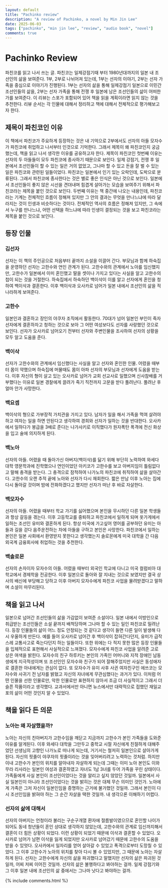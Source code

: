 ```yaml
---
layout: default
title: "Pachinko review"
description: "A review of Pachinko, a novel by Min Jin Lee"
date: 2025-06-03
tags: ["pachinko", "min jin lee", "review", "audio book", "novel"]
comments: true
---
```

# Pachinko Review
파친코를 읽고 나서 쓰는 글.
파친코는 일제강점기때 부터 1980년대까지의 일본 내 조선인의 삶을 보여준다. 1부, 2부로 나뉘어져 있는데, 1부는 선자의 이야기, 2부는 선자 가족을 중심으로 이야기가 진행된다. 1부는 선자의 삶을 통해 일제강점기 일본으로 이민간 조선인들의 삶을, 2부는 선자 가족을 통해 전쟁 후 일본에 남은 조선인들의 삶이 어떠한가를 보여준다.
이 리뷰는 스포가 포함되어 있어 책을 읽을 계획이라면 읽지 않는 것을 추천한다.
리뷰 순서는 각 인물에 대해서 정리하고 책에 대해서 전체적으로 평가해보고자 한다.


## 제목이 파친코인 이유
 이 책에서 파친코가 주요하게 등장하는 것은 내 기억으로 2부에서도 선자의 아들 모자수가 파친코에 취업하고 나서부터 인것으로 기억한다.  그래서 제목이 왜 파친코인지 궁금했는데, 책을 읽고 나서 생각한 이유를 공유하고자 한다.
 제목이 파친코인 첫번째  이유는 선자의 두 아들들이 모두 파친코에 종사하기 때문으로 보인다. 일제 강점기, 전쟁 후 일본에서 조선인들이 할 수 있는 일은 거의 없었고, 그나마 할 수 있고 돈을 잘 벌 수 있는 일은 파친코와 관련된 일들이었다. 파친코는 일본에서 인기 있는 오락인데, 도박으로 분류된다. 그래서 파친코에 종사한다는 것은 별로 좋은 인식은 아닌 것으로 보인다. 일본에서 조선인들이 좋지 않은 시선을 견뎌내며 힘겹게 살아가는 모습을 보여주기 위해서 파친코라는 제목을 붙인 것으로 보인다.
 두번째 이유는 책 중간에 나오는 내용인데, 파친코라는 기계는 전체적인 흐름이 정해져 있지만 그 안의 결과는 무엇을 만나느냐에 따라 달라지는 것이 인생과 비슷하다는 것이다. 전체적인 역사의 흐름은 정해져 있지만, 그 속에서 누구를 만나느냐, 어떤 선택을 하느냐에 따라 인생이 결정되는 것을 보고 파친코라는 제목을 붙인 것으로 보인다.


## 등장 인물
### 김선자
 선자는 이 책의 주인공으로 처음부터 끝까지 소설을 이끌어 간다. 부모님과 함께 하숙집을 운영하던 선자는 고한수와 연인 관계가 된다. 고한수와의 관계에서 노아를 임신했지만, 고한수가 일본에서 이미 혼인했고 딸을 셋이나 가지고 있다는 사실을 알고 고한수의 첩이 되는 것을 거절한다. 하숙집에서 하숙하던 백이삭이 이를 알고 선자에게 혼인을 청하여 백이삭과 결혼한다. 이후 백이삭과 오사카로 넘어가 일본 내에서 조선인의 삶을 적나라하게 보여준다.

### 고한수
 일본인과 결혼하고 장인의 야쿠자 조직에서 활동한다. 70대가 넘어 일본인 부인이 죽자 선자에게 결혼하자고 청하는 것으로 보아 그 어떤 여성보다도 선자를 사랑했던 것으로 보인다. 선자가 오사카로 넘어오기 전부터 선자와 주변인물을 조사하여 선자의 상황을 모두 알고 도움을 준다.

### 백이삭
 선자가 고한수와의 관계에서 임신했다는 사실을 알고 선자와 혼인한 인물. 어렸을 때부터 몸이 약했으며 하숙집에 머물때도 몸이 아파 선자의 부모님과 선자에게 도움을 받는다. 이후 자신의 형이 살고 있는 오사카로 넘어가 교회 선교사로 일했으며 신사참배를 거부했다는 이유로 일본 경찰에게 끌려가 죽기 직전까지 고문을 받다 풀려난다. 풀려난 후 얼마 안가 사망한다.

### 백요셉
 백이삭의 형으로 가부장적 가치관을 가지고 있다. 남자가 일을 해서 가족을 먹여 살려야하고 여자는 일을 하면 안된다고 생각하여 경희와 선자가 일하는 것을 반대한다. 오사카에서 일하다가 봉급을 3배로 준다는 나가사키로 이직했다가 원자폭탄 폭격에 전신 화상을 입고 술에 의지하게 된다. 
    
### 백노아
 선자의 아들. 어렸을 때 돌아가신 아버지(백이삭)를 닮기 위해 부단히 노력하여 와세다 대학 영문학과에 진학했으나 연인이었던 아키코가 고한수를 보고 아버지임이 틀림없다고 말해 충격을 받는다. 그 충격으로 잠적하여 나가노의 파친코에 취직하여 삶을 살아간다. 고한수의 오랜 추적 끝에 노아와 선자가 다시 재회한다. 짧은 만남 이후 노아는 집에 다시 돌아갈 것이며 밤에 전화하겠다고 했지만 선자가 떠난 후 바로 자살한다. 

### 백모자수
 선자의 아들. 어렸을 때부터 학교 가기를 싫어했으며 본인을 무시하던 다른 일본 학생들과 항상 갈등을 겪는다. 이후 고등학교를 중퇴하고 파친코에서 일하게 되며 옷가게에서 일하는 조선인 유미와 결혼하게 된다. 항상 미국에 가고싶어 영어를 공부하던 유미는 아들과 길을 걷다 음주운전하는 차에 아들을 구하고 본인은 사망한다. 파친코에서 일하는 본인은 일본 사회에서 환영받지 못한다고 생각했는지 솔로몬에게 미국 대학을 간 다음 외국계 금융회사에 취업하는 것을 추천한다.

### 백솔로몬
 선자의 손자이자 모자수의 아들. 어렸을 때부터 외국인 학교에 다니고 미국 컬럼비아 대학교에서 경제학을 전공한다. 이후 일본으로 돌아와 잘 지내는 것으로 보였지만 결국 상사의 배신에 부당해고 당하고 이후 아버지 모자수에게 파친코 사업을 물려받겠다고 말하며 소설이 마무리된다.

## 책을 읽고 나서
 일본으로 넘어간 조선인들의 삶을 가감없이 보여준 소설이다. 일본 내에서 이방인으로 취급받는 조선인들은 소설 끝까지 배척당하며 그나마 할 수 있는 일인 파친코로 밀려난다. 등장 인물들의 삶이 어느 정도 안정되는 것 같다고 생각이 들면 다른 일이 발생해 다시 우울하게 만든다. 예를 들어 오사카로 넘어간 후 백이삭이 잡혀간다던지, 유미가 급작스레 교통사고로 죽는다던지 하는 일들이다. 또한 위에는 다 적지 못한 많은 등장 인물들을 입체적으로 표현해서 사실적으로 느껴졌다. 모자수에게 파친코 사업을 알려준 고로 상은 여색을 밝힌다. 모자수의 친구 하루키는 본인의 가족인 어머니와 지적 장애인 남동생에게 지극적성이며 또 조선인인 모자수와 친구가 되어 잘해주었지만 사실은 동성애자로 결혼한 아내에게는 관심이 없다. 또 모자수가 유미 사후 사귄 여자친구인 에쓰코는 모자수와 사귀기 전 남자를 밝혔고 자신의 자녀에게 무관심했다는 과거가 있다. 이처럼 어떤 인물을 선한 인물로만, 악한 인물로만 표현하지 않아서 조금 더 사실적이고 그래서 더 슬픈 작품이라고 생각했다. 교과서에서만 아니면 뉴스에서만 대략적으로 접했던 재일교포의 삶이 어떤 것인지 알 수 있었다.

## 책을 읽다 든 의문
### 노아는 왜 자살했을까?
 노아는 자신의 친아버지가 고한수임을 깨닫고 지금까지 고한수가 본인 가족들을 도와준 이유를 알게된다. 이후 와세다 대학을 그만두고 중학교 시절 자신에게 친절하게 대해주었던 선생님의 고향인 나가노로 떠나게 되는데, 거기서는 철저히 일본인으로 살아가게 된다. 자신의 핏줄이 야쿠자의 핏줄이라는 것을 잊어버리려고 노력하는 것처럼. 하지만 이내 고한수가 본인의 위치를 알아내자 자살하게 되는데 그때는 이미 노아 본인도 이와무라 리사라는 일본인 여성과 결혼하였고 자녀도 1남 3녀를 두어 가족을 꾸린 상태이다. 가족들에게 사실 본인이 조선인이었다는 것을 알리고 싶지 않았던 것일까. 일본에서 사실 일본인이 아니라 조선인이었다는 것을 밝히는 것은 대체 무슨 의미인 것인가. 노아에게 가족은 그저 자신이 일본인임을 증명하는 근거에 불가했던 것일까. 그래서 본인이 다시 조선인임을 밝혀야 하는 그 순간 자살을 택한 것일까. 내 생각으론 이해하기 어렵다. 

### 선자의 삶에 대해서
 선자의 아버지는 언청이라 불리는 구순구개열 환자에 절름발이였으므로 혼인할 나이가 되어도 동네 청년들이 혼인 상대로 생각하지 않았는데, 고한수와의 관계로 임신까지해서 결혼이 더 힘든 상황이 되었다. 이런 상황이 되었기 때문에 이삭과 결혼할 수 있었다. 오사카로 넘어가 남편 이삭을 잃게 되었지만 오사카로 넘어갔기 때문에 고한수의 도움을 받을 수 있엇다. 오사카에서 일자리를 얻어 살아갈 수 있었고 폭격으로부터 도망칠 수 있었다.  그 이후 고한수가 노아의 위치를 찾아 다시 볼 수 있었지만, 그 때문에 노아는 자살하게 된다. 선자는 고한수에게 자신의 삶을 파괴했다고 말했지만 선자의 삶은 파괴된 것일까, 어찌 저찌 이어진 것일까. 선자의 삶은 불행하다고 봐야하는 걸까. 일제 강점기와 그 이후 일본 내에 조선인의 삶 중에서는 그나마 낫다고 봐야하는 걸까. 


{% include comments.html %}
